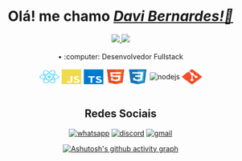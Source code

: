 <div align="center">
  <div align="center">  
      <h1>Olá! me chamo <a href="https://www.linkedin.com/in/davi-bernardes-do-nascimento-7b62a4274/" target="_blank" rel="external"><i>Davi Bernardes!👋</i></a></h1>
  </div>

  <div align="center">
    <a href="https://github.com/DavibrnardesA">
      <img height="150em" src="https://github-readme-stats.vercel.app/api?username=DavibernardesA&count_private=true&include_all_commits=true&show_icons=true&theme=tokyonight&hide_border=false&show_owner=true"/>
      <img height="150em" src="https://github-readme-stats.vercel.app/api/top-langs/?username=DavibernardesA&theme=tokyonight&hide_border=false&&layout=compact"/>
    </a>
  </div>
  <br/>
• :computer: Desenvolvedor Fullstack

 <div align="center" valign="top"><br>
  <img align="center" alt="React" height="30" width="40" src="https://raw.githubusercontent.com/devicons/devicon/master/icons/react/react-original.svg">
  <img align="center" alt="Js" height="30" width="40" src="https://raw.githubusercontent.com/devicons/devicon/master/icons/javascript/javascript-plain.svg">
  <img align="center" alt="Ts" height="30" width="40" src="https://raw.githubusercontent.com/devicons/devicon/master/icons/typescript/typescript-plain.svg">
  <img align="center" alt="HTML" height="30" width="40" src="https://raw.githubusercontent.com/devicons/devicon/master/icons/html5/html5-original.svg">
  <img align="center" alt="CSS" height="30" width="40" src="https://raw.githubusercontent.com/devicons/devicon/master/icons/css3/css3-original.svg">
  <img align="center" alt="nodejs" height="30" width="40" src="https://cdn.worldvectorlogo.com/logos/nodejs-icon.svg">
  <img align="center" alt="git" height="30" width="40" src="https://raw.githubusercontent.com/devicons/devicon/master/icons/git/git-original.svg">
</div><br>

## Redes Sociais


[![whatsapp](https://img.shields.io/badge/WhatsApp-25D366?style=for-the-badge&logo=whatsapp&logoColor=white)](http://wa.me/5561991801610)
[![discord](https://img.shields.io/badge/Discord-7289DA?style=for-the-badge&logo=discord&logoColor=white)](http://discord.com/channels/@me/1105500999440945272)
[![gmail](https://img.shields.io/badge/Gmail-D14836?style=for-the-badge&logo=gmail&logoColor=white)](https://mail.google.com/mail/u/0/#inbox)


[![Ashutosh's github activity graph](https://github-readme-activity-graph.vercel.app/graph?username=DavibernardesA&bg_color=1a1b27&color=38bdae&line=2b3752&point=638fda&area=true&hide_border=true)](https://github.com/ashutosh00710/github-readme-activity-graph)

